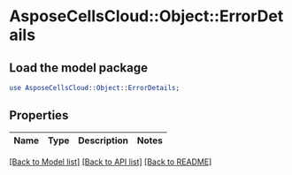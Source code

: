 # AsposeCellsCloud::Object::ErrorDetails 

## Load the model package
```perl
use AsposeCellsCloud::Object::ErrorDetails;
```

## Properties
Name | Type | Description | Notes
------------ | ------------- | ------------- | -------------
  

[[Back to Model list]](../README.md#documentation-for-models) [[Back to API list]](../README.md#documentation-for-api-endpoints) [[Back to README]](../README.md)

